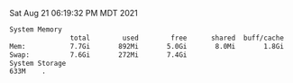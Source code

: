 Sat Aug 21 06:19:32 PM MDT 2021
```bash
System Memory
               total        used        free      shared  buff/cache   available
Mem:           7.7Gi       892Mi       5.0Gi       8.0Mi       1.8Gi       6.5Gi
Swap:          7.6Gi       272Mi       7.4Gi
System Storage
633M	.
```
```bash
